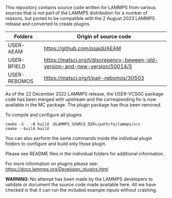 This repository contains source code written for LAMMPS from
various sources that is not part of the LAMMPS distribution
for a number of reasons, but ported to be compatible with the
2 August 2023 LAMMPS release and converted to create plugins.

| Folders      | Origin of source code                                                       |
|--------------|-----------------------------------------------------------------------------|
| USER-AEAM    | https://github.com/psaidi/AEAM                                              |
| USER-BFIELD  | https://matsci.org/t/discrepency-beween-old-version-and-new-version/50014/5 |
| USER-REBOMOS | https://matsci.org/t/pair-rebomos/30503                                     |

As of the 22 December 2022 LAMMPS release, the USER-VCSGC package
code has been merged with upstream and the corresponding fix is now
available in the MC package. The plugin package has thus been removed.

To compile and configure all plugins

```
cmake -S . -B build -DLAMMPS_SOURCE_DIR=/path/to/lammps/src
cmake --build build
```

You can also perform the same commands inside the indivdual
plugin folders to configure and build only those plugin.

Please see README files in the individual folders for additional information.

For more information on plugins please see: https://docs.lammps.org/Developer_plugins.html

**WARNING:**
No attempt has been made by the LAMMPS developers to validate or
document the source code made available here.  All we have checked
is that it can run the included example inputs without crashing.
